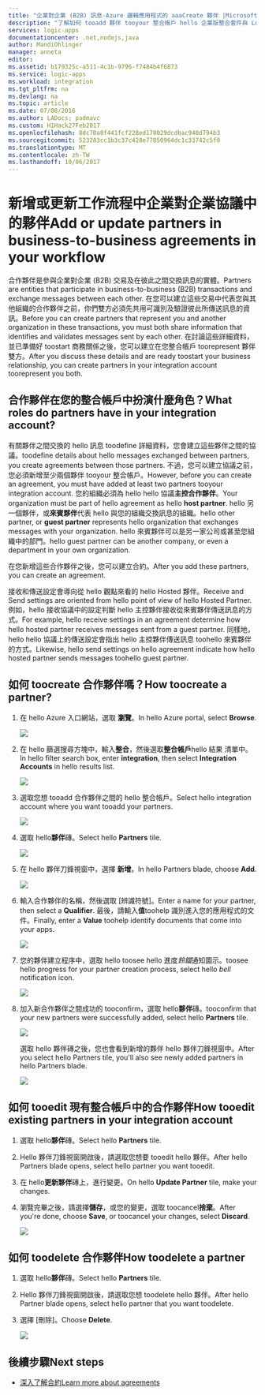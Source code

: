 ```yaml
---
title: "企業對企業 (B2B) 訊息-Azure 邏輯應用程式的 aaaCreate 夥伴 |Microsoft 文件"
description: "了解如何 tooadd 夥伴 tooyour 整合帳戶 hello 企業版整合套件與 Logic Apps"
services: logic-apps
documentationcenter: .net,nodejs,java
author: MandiOhlinger
manager: anneta
editor: 
ms.assetid: b179325c-a511-4c1b-9796-f7484b4f6873
ms.service: logic-apps
ms.workload: integration
ms.tgt_pltfrm: na
ms.devlang: na
ms.topic: article
ms.date: 07/08/2016
ms.author: LADocs; padmavc
ms.custom: H1Hack27Feb2017
ms.openlocfilehash: 8dc70a8f441fcf228ed178029dcdbac940d794b3
ms.sourcegitcommit: 523283cc1b3c37c428e77850964dc1c33742c5f0
ms.translationtype: MT
ms.contentlocale: zh-TW
ms.lasthandoff: 10/06/2017
---
```

# <a name="add-or-update-partners-in-business-to-business-agreements-in-your-workflow"></a><span data-ttu-id="0435d-103">新增或更新工作流程中企業對企業協議中的夥伴</span><span class="sxs-lookup"><span data-stu-id="0435d-103">Add or update partners in business-to-business agreements in your workflow</span></span>

<span data-ttu-id="0435d-104">合作夥伴是參與企業對企業 (B2B) 交易及在彼此之間交換訊息的實體。</span><span class="sxs-lookup"><span data-stu-id="0435d-104">Partners are entities that participate in business-to-business (B2B) transactions and exchange messages between each other.</span></span> <span data-ttu-id="0435d-105">在您可以建立這些交易中代表您與其他組織的合作夥伴之前，你們雙方必須先共用可識別及驗證彼此所傳送訊息的資訊。</span><span class="sxs-lookup"><span data-stu-id="0435d-105">Before you can create partners that represent you and another organization in these transactions, you must both share information that identifies and validates messages sent by each other.</span></span> <span data-ttu-id="0435d-106">在討論這些詳細資料，並已準備好 toostart 商務關係之後，您可以建立在您整合帳戶 toorepresent 夥伴雙方。</span><span class="sxs-lookup"><span data-stu-id="0435d-106">After you discuss these details and are ready toostart your business relationship, you can create partners in your integration account toorepresent you both.</span></span>

## <a name="what-roles-do-partners-have-in-your-integration-account"></a><span data-ttu-id="0435d-107">合作夥伴在您的整合帳戶中扮演什麼角色？</span><span class="sxs-lookup"><span data-stu-id="0435d-107">What roles do partners have in your integration account?</span></span>

<span data-ttu-id="0435d-108">有關夥伴之間交換的 hello 訊息 toodefine 詳細資料，您會建立這些夥伴之間的協議。</span><span class="sxs-lookup"><span data-stu-id="0435d-108">toodefine details about hello messages exchanged between partners, you create agreements between those partners.</span></span> <span data-ttu-id="0435d-109">不過，您可以建立協議之前，您必須新增至少兩個夥伴 tooyour 整合帳戶。</span><span class="sxs-lookup"><span data-stu-id="0435d-109">However, before you can create an agreement, you must have added at least two partners tooyour integration account.</span></span> <span data-ttu-id="0435d-110">您的組織必須為 hello hello 協議**主控合作夥伴**。</span><span class="sxs-lookup"><span data-stu-id="0435d-110">Your organization must be part of hello agreement as hello **host partner**.</span></span> <span data-ttu-id="0435d-111">hello 另一個夥伴，或**來賓夥伴**代表 hello 與您的組織交換訊息的組織。</span><span class="sxs-lookup"><span data-stu-id="0435d-111">hello other partner, or **guest partner** represents hello organization that exchanges messages with your organization.</span></span> <span data-ttu-id="0435d-112">hello 來賓夥伴可以是另一家公司或甚至您組織中的部門。</span><span class="sxs-lookup"><span data-stu-id="0435d-112">hello guest partner can be another company, or even a department in your own organization.</span></span>

<span data-ttu-id="0435d-113">在您新增這些合作夥伴之後，您可以建立合約。</span><span class="sxs-lookup"><span data-stu-id="0435d-113">After you add these partners, you can create an agreement.</span></span>

<span data-ttu-id="0435d-114">接收和傳送設定會導向從 hello 觀點來看的 hello Hosted 夥伴。</span><span class="sxs-lookup"><span data-stu-id="0435d-114">Receive and Send settings are oriented from hello point of view of hello Hosted Partner.</span></span> <span data-ttu-id="0435d-115">例如，hello 接收協議中的設定判斷 hello 主控夥伴接收從來賓夥伴傳送訊息的方式。</span><span class="sxs-lookup"><span data-stu-id="0435d-115">For example, hello receive settings in an agreement determine how hello hosted partner receives messages sent from a guest partner.</span></span> <span data-ttu-id="0435d-116">同樣地，hello hello 協議上的傳送設定會指出 hello 主控夥伴傳送訊息 toohello 來賓夥伴的方式。</span><span class="sxs-lookup"><span data-stu-id="0435d-116">Likewise, hello send settings on hello agreement indicate how hello hosted partner sends messages toohello guest partner.</span></span>

## <a name="how-toocreate-a-partner"></a><span data-ttu-id="0435d-117">如何 toocreate 合作夥伴嗎？</span><span class="sxs-lookup"><span data-stu-id="0435d-117">How toocreate a partner?</span></span>

1. <span data-ttu-id="0435d-118">在 hello Azure 入口網站，選取 **瀏覽**。</span><span class="sxs-lookup"><span data-stu-id="0435d-118">In hello Azure portal, select **Browse**.</span></span>

    ![](./media/logic-apps-enterprise-integration-overview/overview-1.png)

2. <span data-ttu-id="0435d-119">在 hello 篩選搜尋方塊中，輸入**整合**，然後選取**整合帳戶**hello 結果 清單中。</span><span class="sxs-lookup"><span data-stu-id="0435d-119">In hello filter search box, enter **integration**, then select **Integration Accounts** in hello results list.</span></span>

    ![](./media/logic-apps-enterprise-integration-overview/overview-2.png)

3. <span data-ttu-id="0435d-120">選取您想 tooadd 合作夥伴之間的 hello 整合帳戶。</span><span class="sxs-lookup"><span data-stu-id="0435d-120">Select hello integration account where you want tooadd your partners.</span></span>

    ![](./media/logic-apps-enterprise-integration-overview/overview-3.png)

4. <span data-ttu-id="0435d-121">選取 hello**夥伴**磚。</span><span class="sxs-lookup"><span data-stu-id="0435d-121">Select hello **Partners** tile.</span></span>

    ![](./media/logic-apps-enterprise-integration-partners/partner-1.png)

5. <span data-ttu-id="0435d-122">在 hello 夥伴刀鋒視窗中，選擇 **新增**。</span><span class="sxs-lookup"><span data-stu-id="0435d-122">In hello Partners blade, choose **Add**.</span></span>

    ![](./media/logic-apps-enterprise-integration-partners/partner-2.png)

6. <span data-ttu-id="0435d-123">輸入合作夥伴的名稱，然後選取 [辨識符號]。</span><span class="sxs-lookup"><span data-stu-id="0435d-123">Enter a name for your partner, then select a **Qualifier**.</span></span> <span data-ttu-id="0435d-124">最後，請輸入**值**toohelp 識別進入您的應用程式的文件。</span><span class="sxs-lookup"><span data-stu-id="0435d-124">Finally, enter a **Value** toohelp identify documents that come into your apps.</span></span>

    ![](./media/logic-apps-enterprise-integration-partners/partner-3.png)

7. <span data-ttu-id="0435d-125">您的夥伴建立程序中，選取 hello toosee hello 進度*鈴鐺*通知圖示。</span><span class="sxs-lookup"><span data-stu-id="0435d-125">toosee hello progress for your partner creation process, select hello *bell* notification icon.</span></span>

    ![](./media/logic-apps-enterprise-integration-partners/partner-4.png)

8. <span data-ttu-id="0435d-126">加入新合作夥伴之間成功的 tooconfirm，選取 hello**夥伴**磚。</span><span class="sxs-lookup"><span data-stu-id="0435d-126">tooconfirm that your new partners were successfully added, select hello **Partners** tile.</span></span>

    ![](./media/logic-apps-enterprise-integration-partners/partner-5.png)

    <span data-ttu-id="0435d-127">選取 hello 夥伴磚之後，您也會看到新增的夥伴 hello 夥伴刀鋒視窗中。</span><span class="sxs-lookup"><span data-stu-id="0435d-127">After you select hello Partners tile, you'll also see  newly added partners in hello Partners blade.</span></span>

    ![](./media/logic-apps-enterprise-integration-partners/partner-6.png)

## <a name="how-tooedit-existing-partners-in-your-integration-account"></a><span data-ttu-id="0435d-128">如何 tooedit 現有整合帳戶中的合作夥伴</span><span class="sxs-lookup"><span data-stu-id="0435d-128">How tooedit existing partners in your integration account</span></span>

1. <span data-ttu-id="0435d-129">選取 hello**夥伴**磚。</span><span class="sxs-lookup"><span data-stu-id="0435d-129">Select hello **Partners** tile.</span></span>
2. <span data-ttu-id="0435d-130">Hello 夥伴刀鋒視窗開啟後，請選取您想要 tooedit hello 夥伴。</span><span class="sxs-lookup"><span data-stu-id="0435d-130">After hello Partners blade opens, select hello partner you want tooedit.</span></span>
3. <span data-ttu-id="0435d-131">在 hello**更新夥伴**磚上，進行變更。</span><span class="sxs-lookup"><span data-stu-id="0435d-131">On hello **Update Partner** tile, make your changes.</span></span>
4. <span data-ttu-id="0435d-132">瀏覽完畢之後，請選擇**儲存**，或您的變更，選取 toocancel**捨棄**。</span><span class="sxs-lookup"><span data-stu-id="0435d-132">After you're done, choose **Save**, or toocancel your changes, select **Discard**.</span></span>

    ![](./media/logic-apps-enterprise-integration-partners/edit-1.png)

## <a name="how-toodelete-a-partner"></a><span data-ttu-id="0435d-133">如何 toodelete 合作夥伴</span><span class="sxs-lookup"><span data-stu-id="0435d-133">How toodelete a partner</span></span>

1. <span data-ttu-id="0435d-134">選取 hello**夥伴**磚。</span><span class="sxs-lookup"><span data-stu-id="0435d-134">Select hello **Partners** tile.</span></span>
2. <span data-ttu-id="0435d-135">Hello 夥伴刀鋒視窗開啟後，請選取您想 toodelete hello 夥伴。</span><span class="sxs-lookup"><span data-stu-id="0435d-135">After hello Partner blade opens, select hello partner that you want toodelete.</span></span>
3. <span data-ttu-id="0435d-136">選擇 [刪除]。</span><span class="sxs-lookup"><span data-stu-id="0435d-136">Choose **Delete**.</span></span>

    ![](./media/logic-apps-enterprise-integration-partners/delete-1.png)

## <a name="next-steps"></a><span data-ttu-id="0435d-137">後續步驟</span><span class="sxs-lookup"><span data-stu-id="0435d-137">Next steps</span></span>
* [<span data-ttu-id="0435d-138">深入了解合約</span><span class="sxs-lookup"><span data-stu-id="0435d-138">Learn more about agreements</span></span>](../logic-apps/logic-apps-enterprise-integration-agreements.md "了解企業整合合約")  

